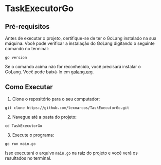 # TaskExecutorGo

## Pré-requisitos

Antes de executar o projeto, certifique-se de ter o GoLang instalado na sua máquina. Você pode verificar a instalação do GoLang digitando o seguinte comando no terminal:

`go version`

Se o comando acima não for reconhecido, você precisará instalar o GoLang. Você pode baixá-lo em [golang.org](https://golang.org/dl/).

## Como Executar

1. Clone o repositório para o seu computador:

`git clone https://github.com/lexmarcos/TaskExecutorGo.git`

2. Navegue até a pasta do projeto:

`cd TaskExecutorGo`

3. Execute o programa:

`go run main.go`

Isso executará o arquivo `main.go` na raiz do projeto e você verá os resultados no terminal.
